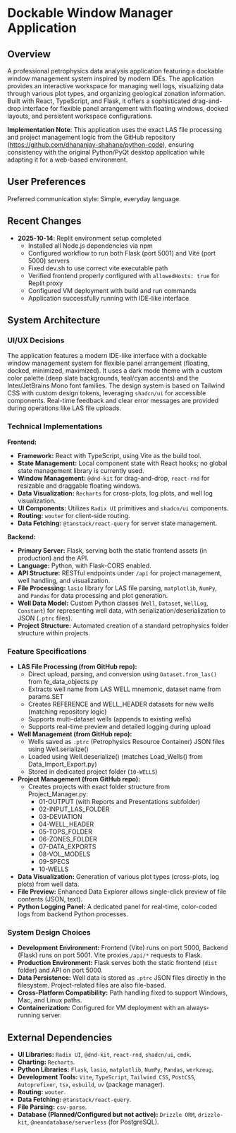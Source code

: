 # Dockable Window Manager Application

## Overview
A professional petrophysics data analysis application featuring a dockable window management system inspired by modern IDEs. The application provides an interactive workspace for managing well logs, visualizing data through various plot types, and organizing geological zonation information. Built with React, TypeScript, and Flask, it offers a sophisticated drag-and-drop interface for flexible panel arrangement with floating windows, docked layouts, and persistent workspace configurations. 

**Implementation Note**: This application uses the exact LAS file processing and project management logic from the GitHub repository (https://github.com/dhananjay-shahane/python-code), ensuring consistency with the original Python/PyQt desktop application while adapting it for a web-based environment.

## User Preferences
Preferred communication style: Simple, everyday language.

## Recent Changes
- **2025-10-14**: Replit environment setup completed
  - Installed all Node.js dependencies via npm
  - Configured workflow to run both Flask (port 5001) and Vite (port 5000) servers
  - Fixed dev.sh to use correct vite executable path
  - Verified frontend properly configured with `allowedHosts: true` for Replit proxy
  - Configured VM deployment with build and run commands
  - Application successfully running with IDE-like interface

## System Architecture

### UI/UX Decisions
The application features a modern IDE-like interface with a dockable window management system for flexible panel arrangement (floating, docked, minimized, maximized). It uses a dark mode theme with a custom color palette (deep slate backgrounds, teal/cyan accents) and the Inter/JetBrains Mono font families. The design system is based on Tailwind CSS with custom design tokens, leveraging `shadcn/ui` for accessible components. Real-time feedback and clear error messages are provided during operations like LAS file uploads.

### Technical Implementations
**Frontend:**
- **Framework:** React with TypeScript, using Vite as the build tool.
- **State Management:** Local component state with React hooks; no global state management library is currently used.
- **Window Management:** `@dnd-kit` for drag-and-drop, `react-rnd` for resizable and draggable floating windows.
- **Data Visualization:** `Recharts` for cross-plots, log plots, and well log visualization.
- **UI Components:** Utilizes `Radix UI` primitives and `shadcn/ui` components.
- **Routing:** `wouter` for client-side routing.
- **Data Fetching:** `@tanstack/react-query` for server state management.

**Backend:**
- **Primary Server:** Flask, serving both the static frontend assets (in production) and the API.
- **Language:** Python, with Flask-CORS enabled.
- **API Structure:** RESTful endpoints under `/api` for project management, well handling, and visualization.
- **File Processing:** `lasio` library for LAS file parsing, `matplotlib`, `NumPy`, and `Pandas` for data processing and plot generation.
- **Well Data Model:** Custom Python classes (`Well`, `Dataset`, `WellLog`, `Constant`) for representing well data, with serialization/deserialization to JSON (`.ptrc` files).
- **Project Structure:** Automated creation of a standard petrophysics folder structure within projects.

### Feature Specifications
- **LAS File Processing (from GitHub repo):** 
  - Direct upload, parsing, and conversion using `Dataset.from_las()` from fe_data_objects.py
  - Extracts well name from LAS WELL mnemonic, dataset name from params.SET
  - Creates REFERENCE and WELL_HEADER datasets for new wells (matching repository logic)
  - Supports multi-dataset wells (appends to existing wells)
  - Supports real-time preview and detailed logging during upload
- **Well Management (from GitHub repo):**
  - Wells saved as `.ptrc` (Petrophysics Resource Container) JSON files using Well.serialize()
  - Loaded using Well.deserialize() (matches Load_Wells() from Data_Import_Export.py)
  - Stored in dedicated project folder (`10-WELLS`)
- **Project Management (from GitHub repo):**
  - Creates projects with exact folder structure from Project_Manager.py:
    - 01-OUTPUT (with Reports and Presentations subfolder)
    - 02-INPUT_LAS_FOLDER
    - 03-DEVIATION
    - 04-WELL_HEADER
    - 05-TOPS_FOLDER
    - 06-ZONES_FOLDER
    - 07-DATA_EXPORTS
    - 08-VOL_MODELS
    - 09-SPECS
    - 10-WELLS
- **Data Visualization:** Generation of various plot types (cross-plots, log plots) from well data.
- **File Preview:** Enhanced Data Explorer allows single-click preview of file contents (JSON, text).
- **Python Logging Panel:** A dedicated panel for real-time, color-coded logs from backend Python processes.

### System Design Choices
- **Development Environment:** Frontend (Vite) runs on port 5000, Backend (Flask) runs on port 5001. Vite proxies `/api/*` requests to Flask.
- **Production Environment:** Flask serves both the static frontend (`dist` folder) and API on port 5000.
- **Data Persistence:** Well data is stored as `.ptrc` JSON files directly in the filesystem. Project-related files are also file-based.
- **Cross-Platform Compatibility:** Path handling fixed to support Windows, Mac, and Linux paths.
- **Containerization:** Configured for VM deployment with an always-running server.

## External Dependencies
- **UI Libraries:** `Radix UI`, `@dnd-kit`, `react-rnd`, `shadcn/ui`, `cmdk`.
- **Charting:** `Recharts`.
- **Python Libraries:** `Flask`, `lasio`, `matplotlib`, `NumPy`, `Pandas`, `werkzeug`.
- **Development Tools:** `Vite`, `TypeScript`, `Tailwind CSS`, `PostCSS`, `Autoprefixer`, `tsx`, `esbuild`, `uv` (package manager).
- **Routing:** `wouter`.
- **Data Fetching:** `@tanstack/react-query`.
- **File Parsing:** `csv-parse`.
- **Database (Planned/Configured but not active):** `Drizzle ORM`, `drizzle-kit`, `@neondatabase/serverless` (for PostgreSQL).